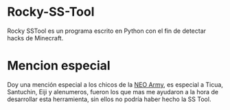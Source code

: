 # Rocky-SS-Tool
Rocky SSTool es un programa escrito en Python con el fin de detectar hacks de Minecraft.


# Mencion especial
Doy una mención especial a los chicos de la <a href="https://discord.gg/gZfR9WWq5s">NEO Army</a>, es especial a Ticua, Santuchin, Eiji y alenumeros, fueron los que mas me ayudaron a la hora de desarrollar esta herramienta, sin ellos no podría haber hecho la SS Tool.
